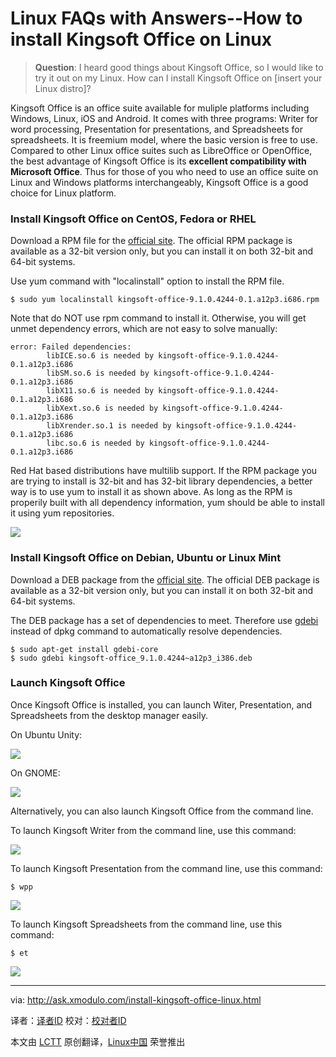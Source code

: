 Linux FAQs with Answers--How to install Kingsoft Office on Linux
================================================================================
> **Question**: I heard good things about Kingsoft Office, so I would like to try it out on my Linux. How can I install Kingsoft Office on [insert your Linux distro]? 

Kingsoft Office is an office suite available for muliple platforms including Windows, Linux, iOS and Android. It comes with three programs: Writer for word processing, Presentation for presentations, and Spreadsheets for spreadsheets. It is freemium model, where the basic version is free to use. Compared to other Linux office suites such as LibreOffice or OpenOffice, the best advantage of Kingsoft Office is its **excellent compatibility with Microsoft Office**. Thus for those of you who need to use an office suite on Linux and Windows platforms interchangeably, Kingsoft Office is a good choice for Linux platform.

### Install Kingsoft Office on CentOS, Fedora or RHEL ###

Download a RPM file for the [official site][1]. The official RPM package is available as a 32-bit version only, but you can install it on both 32-bit and 64-bit systems.

Use yum command with "localinstall" option to install the RPM file.

    $ sudo yum localinstall kingsoft-office-9.1.0.4244-0.1.a12p3.i686.rpm 

Note that do NOT use rpm command to install it. Otherwise, you will get unmet dependency errors, which are not easy to solve manually:

    error: Failed dependencies:
            libICE.so.6 is needed by kingsoft-office-9.1.0.4244-0.1.a12p3.i686
            libSM.so.6 is needed by kingsoft-office-9.1.0.4244-0.1.a12p3.i686
            libX11.so.6 is needed by kingsoft-office-9.1.0.4244-0.1.a12p3.i686
            libXext.so.6 is needed by kingsoft-office-9.1.0.4244-0.1.a12p3.i686
            libXrender.so.1 is needed by kingsoft-office-9.1.0.4244-0.1.a12p3.i686
            libc.so.6 is needed by kingsoft-office-9.1.0.4244-0.1.a12p3.i686

Red Hat based distributions have multilib support. If the RPM package you are trying to install is 32-bit and has 32-bit library dependencies, a better way is to use yum to install it as shown above. As long as the RPM is properily built with all dependency information, yum should be able to install it using yum repositories.

![](https://farm9.staticflickr.com/8626/16040291445_ca62275064_c.jpg)

### Install Kingsoft Office on Debian, Ubuntu or Linux Mint ###

Download a DEB package from the [official site][2]. The official DEB package is available as a 32-bit version only, but you can install it on both 32-bit and 64-bit systems.

The DEB package has a set of dependencies to meet. Therefore use [gdebi][3] instead of dpkg command to automatically resolve dependencies.

    $ sudo apt-get install gdebi-core
    $ sudo gdebi kingsoft-office_9.1.0.4244~a12p3_i386.deb 

### Launch Kingsoft Office ###

Once Kingsoft Office is installed, you can launch Witer, Presentation, and Spreadsheets from the desktop manager easily.

On Ubuntu Unity:

![](https://farm9.staticflickr.com/8591/16039583702_632a49779f_z.jpg)

On GNOME:

![](https://farm9.staticflickr.com/8617/16039583622_4e7c1d8545_b.jpg)

Alternatively, you can also launch Kingsoft Office from the command line.

To launch Kingsoft Writer from the command line, use this command:

![](https://farm8.staticflickr.com/7525/16039583642_7202457899_c.jpg)

To launch Kingsoft Presentation from the command line, use this command:

    $ wpp 

![](https://farm8.staticflickr.com/7570/15420632223_4243cc99d9_c.jpg)

To launch Kingsoft Spreadsheets from the command line, use this command:

    $ et 

![](https://farm9.staticflickr.com/8682/15852842558_97edda4afd_c.jpg)

--------------------------------------------------------------------------------

via: http://ask.xmodulo.com/install-kingsoft-office-linux.html

译者：[译者ID](https://github.com/译者ID)
校对：[校对者ID](https://github.com/校对者ID)

本文由 [LCTT](https://github.com/LCTT/TranslateProject) 原创翻译，[Linux中国](http://linux.cn/) 荣誉推出

[1]:http://ksosoft.com/product/office-2013-linux.html
[2]:http://ksosoft.com/product/office-2013-linux.html
[3]:http://xmodulo.com/how-to-install-deb-file-with-dependencies.html